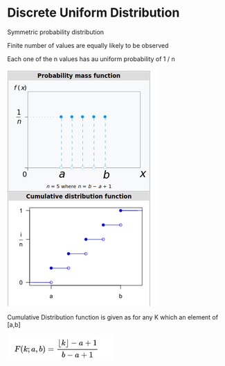 # Discrete Uniform Distribution

Symmetric probability distribution 

Finite number of values are equally likely to be observed

Each one of the n values has au uniform probability of 1 / n 

![Discrete%20Uniform%20Distribution%203a4c0b07885041c9be1a0c76312e33e4/Untitled.png](Discrete%20Uniform%20Distribution%203a4c0b07885041c9be1a0c76312e33e4/Untitled.png)

Cumulative Distribution function is given as for any K which an element of [a,b]

![Discrete%20Uniform%20Distribution%203a4c0b07885041c9be1a0c76312e33e4/Untitled%201.png](Discrete%20Uniform%20Distribution%203a4c0b07885041c9be1a0c76312e33e4/Untitled%201.png)